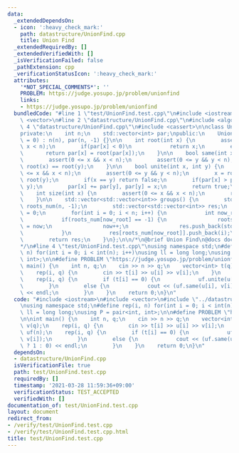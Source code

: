 ```yaml
---
data:
  _extendedDependsOn:
  - icon: ':heavy_check_mark:'
    path: datastructure/UnionFind.cpp
    title: Union Find
  _extendedRequiredBy: []
  _extendedVerifiedWith: []
  _isVerificationFailed: false
  _pathExtension: cpp
  _verificationStatusIcon: ':heavy_check_mark:'
  attributes:
    '*NOT_SPECIAL_COMMENTS*': ''
    PROBLEM: https://judge.yosupo.jp/problem/unionfind
    links:
    - https://judge.yosupo.jp/problem/unionfind
  bundledCode: "#line 1 \"test/UnionFind.test.cpp\"\n#include <iostream>\n#include\
    \ <vector>\n#line 2 \"datastructure/UnionFind.cpp\"\n#include <algorithm>\n#line\
    \ 4 \"datastructure/UnionFind.cpp\"\n#include <cassert>\n\nclass UnionFind {\n\
    private:\n    int n;\n    std::vector<int> par;\npublic:\n    UnionFind(int n\
    \ = 0) : n(n), par(n, -1) {}\n\n    int root(int x) {\n        assert(0 <= x &&\
    \ x < n);\n        if(par[x] < 0)\n            return x;\n        else\n     \
    \       return par[x] = root(par[x]);\n    }\n\n    bool same(int x, int y) {\n\
    \        assert(0 <= x && x < n);\n        assert(0 <= y && y < n);\n        return\
    \ root(x) == root(y);\n    }\n\n    bool unite(int x, int y) {\n        assert(0\
    \ <= x && x < n);\n        assert(0 <= y && y < n);\n        x = root(x), y =\
    \ root(y);\n        if(x == y) return false;\n        if(par[x] > par[y]) std::swap(x,\
    \ y);\n        par[x] += par[y], par[y] = x;\n        return true;\n    }\n\n\
    \    int size(int x) {\n        assert(0 <= x && x < n);\n        return -par[root(x)];\n\
    \    }\n\n    std::vector<std::vector<int>> groups() {\n        std::vector<int>\
    \ roots_num(n, -1);\n        std::vector<std::vector<int>> res;\n        int now\
    \ = 0;\n        for(int i = 0; i < n; i++) {\n            int now_root = root(i);\n\
    \            if(roots_num[now_root] == -1) {\n                roots_num[now_root]\
    \ = now;\n                now++;\n                res.push_back(std::vector<int>());\n\
    \            }\n            res[roots_num[now_root]].push_back(i);\n        }\n\
    \        return res;\n    }\n};\n\n/*\n@brief Union Find\n@docs docs/UnionFind.md\n\
    */\n#line 4 \"test/UnionFind.test.cpp\"\nusing namespace std;\n#define rep(i,\
    \ n) for(int i = 0; i < int(n); i++)\nusing ll = long long;\nusing P = pair<int,\
    \ int>;\n\n#define PROBLEM \"https://judge.yosupo.jp/problem/unionfind\"\n\nint\
    \ main() {\n    int n, q;\n    cin >> n >> q;\n    vector<int> t(q), u(q), v(q);\n\
    \    rep(i, q) {\n        cin >> t[i] >> u[i] >> v[i];\n    }\n    UnionFind uf(n);\n\
    \    rep(i, q) {\n        if (t[i] == 0) {\n            uf.unite(u[i], v[i]);\n\
    \        }\n        else {\n            cout << (uf.same(u[i], v[i]) ? 1 : 0)\
    \ << endl;\n        }\n    }\n    return 0;\n}\n"
  code: "#include <iostream>\n#include <vector>\n#include \"../datastructure/UnionFind.cpp\"\
    \nusing namespace std;\n#define rep(i, n) for(int i = 0; i < int(n); i++)\nusing\
    \ ll = long long;\nusing P = pair<int, int>;\n\n#define PROBLEM \"https://judge.yosupo.jp/problem/unionfind\"\
    \n\nint main() {\n    int n, q;\n    cin >> n >> q;\n    vector<int> t(q), u(q),\
    \ v(q);\n    rep(i, q) {\n        cin >> t[i] >> u[i] >> v[i];\n    }\n    UnionFind\
    \ uf(n);\n    rep(i, q) {\n        if (t[i] == 0) {\n            uf.unite(u[i],\
    \ v[i]);\n        }\n        else {\n            cout << (uf.same(u[i], v[i])\
    \ ? 1 : 0) << endl;\n        }\n    }\n    return 0;\n}\n"
  dependsOn:
  - datastructure/UnionFind.cpp
  isVerificationFile: true
  path: test/UnionFind.test.cpp
  requiredBy: []
  timestamp: '2021-03-28 11:59:36+09:00'
  verificationStatus: TEST_ACCEPTED
  verifiedWith: []
documentation_of: test/UnionFind.test.cpp
layout: document
redirect_from:
- /verify/test/UnionFind.test.cpp
- /verify/test/UnionFind.test.cpp.html
title: test/UnionFind.test.cpp
---
```

